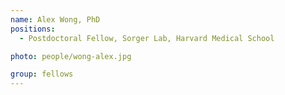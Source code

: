```yaml
---
name: Alex Wong, PhD
positions:
  - Postdoctoral Fellow, Sorger Lab, Harvard Medical School

photo: people/wong-alex.jpg

group: fellows
---
```

